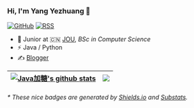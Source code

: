 ### Hi, I'm Yang Yezhuang 👋

[![GitHub](https://img.shields.io/badge/dynamic/json?logo=github&label=GitHub&labelColor=495867&color=495867&query=%24.data.totalSubs&url=https%3A%2F%2Fapi.spencerwoo.com%2Fsubstats%2F%3Fsource%3Dgithub%26queryKey%3Dhayschan&style=flat-square)](https://github.com/hayschan)
[![RSS](https://img.shields.io/badge/dynamic/json?logo=rss&logoColor=white&label=RSS&labelColor=95B8D1&color=95B8D1&query=%24.data.totalSubs&url=https%3A%2F%2Fapi.spencerwoo.com%2Fsubstats%2F%3Fsource%3Dfeedly%257Cinoreader%257CfeedsPub%26queryKey%3Dhttps://haysc.tech/feed.xml&style=flat-square)](https://haysc.tech/)

- 🍻 Junior at 🇨🇳 [JOU](https://jou.edu.cn/), _BSc in Computer Science_
- ⚡ Java / Python
- ✍️ [Blogger](https://yangyezhuang.github.io)



| <a href="https://github-readme-stats.vercel.app/api?username=yangyezhuang&show_icons=true&include_all_commits=true&theme=buefy&hide_border=true"><img align="center" src="https://github-readme-stats.vercel.app/api?username=yangyezhuang&show_icons=true&include_all_commits=true&theme=buefy&hide_border=true" alt="Java加糖's github stats" /></a> | <a href="https://github-readme-stats.vercel.app/api/top-langs/?username=yangyezhuang&layout=compact&theme=buefy&hide_border=true&langs_count=6&hide=jupyter notebook"><img align="center" src="https://github-readme-stats.vercel.app/api/top-langs/?username=yangyezhuang&layout=compact&theme=buefy&hide_border=true&langs_count=6&hide=jupyter notebook" /></a> |
| ------------------------------------------------------------ | ------------------------------------------------------------ |


<h6>* These nice badges are generated by <a href="https://shields.io/">Shields.io</a> and <a href="https://github.com/spencerwooo/Substats">Substats</a>.</h6>
